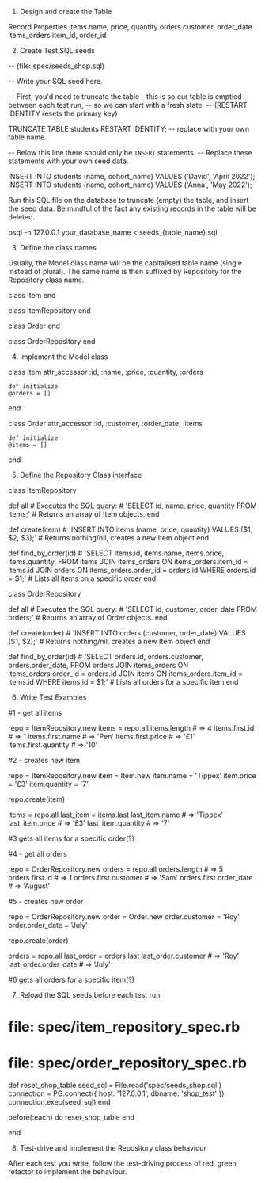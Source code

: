 1. Design and create the Table

Record	             Properties
items	             name, price, quantity
orders	             customer, order_date
items_orders         item_id, order_id

2. Create Test SQL seeds

-- (file: spec/seeds_shop.sql)

-- Write your SQL seed here. 

-- First, you'd need to truncate the table - this is so our table is emptied between each test run,
-- so we can start with a fresh state.
-- (RESTART IDENTITY resets the primary key)

TRUNCATE TABLE students RESTART IDENTITY; -- replace with your own table name.

-- Below this line there should only be `INSERT` statements.
-- Replace these statements with your own seed data.

INSERT INTO students (name, cohort_name) VALUES ('David', 'April 2022');
INSERT INTO students (name, cohort_name) VALUES ('Anna', 'May 2022');

Run this SQL file on the database to truncate (empty) the table, and insert the seed data. Be mindful of the fact any existing records in the table will be deleted.

psql -h 127.0.0.1 your_database_name < seeds_{table_name}.sql

3. Define the class names

Usually, the Model class name will be the capitalised table name (single instead of plural). The same name is then suffixed by Repository for the Repository class name.


class Item
end


class ItemRepository
end

class Order
end

class OrderRepository
end

4. Implement the Model class

class Item
    attr_accessor :id, :name, :price, :quantity, :orders

    def initialize
    @orders = []
end

class Order
    attr_accessor :id, :customer, :order_date, :items

    def initialize
    @items = []
end

5. Define the Repository Class interface

class ItemRepository

  def all
    # Executes the SQL query:
    # 'SELECT id, name, price, quantity FROM items;'
    # Returns an array of Item objects.
  end

  def create(item)
    # 'INSERT INTO items (name, price, quantity) VALUES ($1, $2, $3);'
    # Returns nothing/nil, creates a new Item object
  end
    
  def find_by_order(id)
    # 'SELECT items.id, items.name, items.price, items.quantity,
       FROM items
       JOIN items_orders ON items_orders.item_id = items.id
       JOIN orders ON items_orders.order_id = orders.id
       WHERE orders.id = $1;'
    # Lists all items on a specific order
    end

class OrderRepository

def all
    # Executes the SQL query:
    # 'SELECT id, customer, order_date FROM orders;'
    # Returns an array of Order objects.
  end

  def create(order)
    # 'INSERT INTO orders (customer, order_date) VALUES ($1, $2);'
    # Returns nothing/nil, creates a new Item object
  end

  def find_by_order(id)
    # 'SELECT orders.id, orders.customer, orders.order_date,
       FROM orders
       JOIN items_orders ON items_orders.order_id = orders.id
       JOIN items ON items_orders.item_id = items.id
       WHERE items.id = $1;'
    # Lists all orders for a specific item
    end

6. Write Test Examples

#1 - get all items

repo = ItemRepository.new
items = repo.all
items.length # => 4
items.first.id # => 1
items.first.name # => 'Pen'
items.first.price # => '£1'
items.first.quantity # => '10'

#2 - creates new item

repo = ItemRepository.new
item = Item.new
item.name = 'Tippex'
item.price = '£3'
item.quantity = '7'

repo.create(item)

items = repo.all
last_item = items.last
last_item.name # => 'Tippex'
last_item.price # => '£3'
last_item.quantity # => '7'

#3 gets all items for a specific order(?)


#4 - get all orders

repo = OrderRepository.new
orders = repo.all
orders.length # => 5
orders.first.id # => 1
orders.first.customer # => 'Sam'
orders.first.order_date # => 'August'

#5 - creates new order

repo = OrderRepository.new
order = Order.new
order.customer = 'Roy'
order.order_date = 'July'

repo.create(order)

orders = repo.all
last_order = orders.last
last_order.customer # => 'Roy'
last_order.order_date # => 'July'

#6 gets all orders for a specific item(?)

7. Reload the SQL seeds before each test run

# file: spec/item_repository_spec.rb
# file: spec/order_repository_spec.rb

def reset_shop_table
  seed_sql = File.read('spec/seeds_shop.sql')
  connection = PG.connect({ host: '127.0.0.1', dbname: 'shop_test' })
  connection.exec(seed_sql)
end

  before(:each) do 
    reset_shop_table
  end

end

8. Test-drive and implement the Repository class behaviour

After each test you write, follow the test-driving process of red, green, refactor to implement the behaviour.